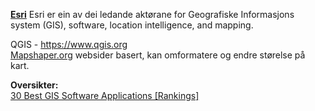 

<B><A HREF='https://www.esri.com '>Esri</A></B>  Esri er ein av dei ledande aktørane for Geografiske Informasjons system (GIS), software, location intelligence, and mapping. <BR>



QGIS - https://www.qgis.org<BR>
  <A HREF='https://mapshaper.org/'>Mapshaper.org</A> websider basert, kan omformatere og endre størelse på kart. <BR> 


  <B>Oversikter:</B><BR>
<A HREF ='https://gisgeography.com/best-gis-software/'>30 Best GIS Software Applications [Rankings]</A><BR>
